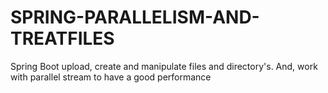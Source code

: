 # SPRING-PARALLELISM-AND-TREATFILES
Spring Boot upload, create and manipulate files and directory's. And, work with parallel stream to have a good performance
